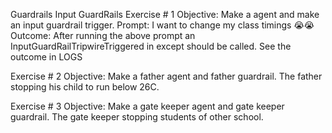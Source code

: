 Guardrails
Input GuardRails
Exercise # 1 Objective: Make a agent and make an input guardrail trigger. Prompt: I want to change my class timings 😭😭 Outcome: After running the above prompt an InputGuardRailTripwireTriggered in except should be called. See the outcome in LOGS

Exercise # 2 Objective: Make a father agent and father guardrail. The father stopping his child to run below 26C.

Exercise # 3 Objective: Make a gate keeper agent and gate keeper guardrail. The gate keeper stopping students of other school.
